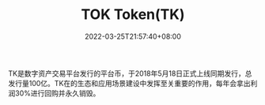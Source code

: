 ﻿---
weight: 
title: "TOK Token(TK)"
description: "TK是数字资产交易平台发行的平台币，于2018年5月18日正式上线同期发行，总发行量100亿"
date: 2022-03-25T21:57:40+08:00
lastmod: 2022-03-25T16:45:40+08:00
draft: false
authors: ["Metabd"]
featuredImage: "tok-tokentk.webp"
link: ""
tags: ["数字代币","TOK Token(TK)"]
categories: ["navigation"]
navigation: ["数字代币"]
lightgallery: true
toc: true
pinned: false
recommend: false
recommend1: false
---
TK是数字资产交易平台发行的平台币，于2018年5月18日正式上线同期发行，总发行量100亿。TK在的生态和应用场景建设中发挥至关重要的作用，每年会拿出利润30%进行回购并永久销毁。
